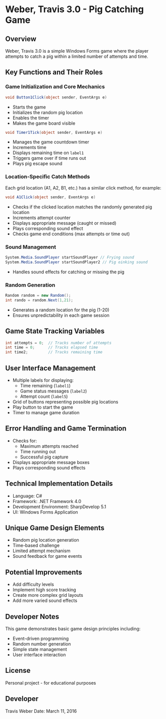# Weber, Travis 3.0 - Pig Catching Game

## Overview
Weber, Travis 3.0 is a simple Windows Forms game where the player attempts to catch a pig within a limited number of attempts and time.

## Key Functions and Their Roles

### Game Initialization and Core Mechanics
```csharp
void Button1Click(object sender, EventArgs e)
```
- Starts the game
- Initializes the random pig location
- Enables the timer
- Makes the game board visible

```csharp
void Timer1Tick(object sender, EventArgs e)
```
- Manages the game countdown timer
- Increments time
- Displays remaining time on `label1`
- Triggers game over if time runs out
- Plays pig escape sound

### Location-Specific Catch Methods
Each grid location (A1, A2, B1, etc.) has a similar click method, for example:
```csharp
void A1Click(object sender, EventArgs e)
```
- Checks if the clicked location matches the randomly generated pig location
- Increments attempt counter
- Displays appropriate message (caught or missed)
- Plays corresponding sound effect
- Checks game end conditions (max attempts or time out)

### Sound Management
```csharp
System.Media.SoundPlayer startSoundPlayer // Frying sound
System.Media.SoundPlayer startSoundPlayer2 // Pig oinking sound
```
- Handles sound effects for catching or missing the pig

### Random Generation
```csharp
Random random = new Random();
int rando = random.Next(1,21);
```
- Generates a random location for the pig (1-20)
- Ensures unpredictability in each game session

## Game State Tracking Variables
```csharp
int attempts = 0;  // Tracks number of attempts
int time = 0;      // Tracks elapsed time
int time2;         // Tracks remaining time
```

## User Interface Management
- Multiple labels for displaying:
  - Time remaining (`label1`)
  - Game status messages (`label2`)
  - Attempt count (`label5`)
- Grid of buttons representing possible pig locations
- Play button to start the game
- Timer to manage game duration

## Error Handling and Game Termination
- Checks for:
  - Maximum attempts reached
  - Time running out
  - Successful pig capture
- Displays appropriate message boxes
- Plays corresponding sound effects

## Technical Implementation Details
- Language: C#
- Framework: .NET Framework 4.0
- Development Environment: SharpDevelop 5.1
- UI: Windows Forms Application

## Unique Game Design Elements
- Random pig location generation
- Time-based challenge
- Limited attempt mechanism
- Sound feedback for game events

## Potential Improvements
- Add difficulty levels
- Implement high score tracking
- Create more complex grid layouts
- Add more varied sound effects

## Developer Notes
This game demonstrates basic game design principles including:
- Event-driven programming
- Random number generation
- Simple state management
- User interface interaction

## License
Personal project - for educational purposes

## Developer
Travis Weber
Date: March 11, 2016
